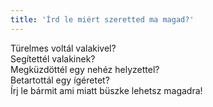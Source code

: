 ```yaml
---
title: 'Írd le miért szeretted ma magad?'
--- 
```

Türelmes voltál valakivel?  
Segítettél valakinek?  
Megküzdöttél egy nehéz helyzettel?  
Betartottál egy ígéretet?  
Írj le bármit ami miatt büszke lehetsz magadra!  